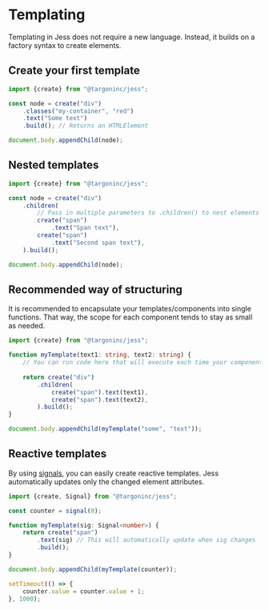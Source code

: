 # Templating

Templating in Jess does not require a new language. Instead, it builds on a factory syntax to create elements.

## Create your first template

```typescript
import {create} from "@targoninc/jess";

const node = create("div")
    .classes("my-container", "red")
    .text("Some text")
    .build(); // Returns an HTMLElement

document.body.appendChild(node);
```

## Nested templates

```typescript
import {create} from "@targoninc/jess";

const node = create("div")
    .children(
        // Pass in multiple parameters to .children() to nest elements
        create("span")
            .text("Span text"),
        create("span")
            .text("Second span text"),
    ).build();

document.body.appendChild(node);
```

## Recommended way of structuring

It is recommended to encapsulate your templates/components into single functions. That way, the scope for each component tends to stay as small as needed.

```typescript
import {create} from "@targoninc/jess";

function myTemplate(text1: string, text2: string) {
    // You can run code here that will execute each time your component gets rendered
    
    return create("div")
        .children(
            create("span").text(text1),
            create("span").text(text2),
        ).build();
}

document.body.appendChild(myTemplate("some", "text"));
```

## Reactive templates

By using [signals](/signals), you can easily create reactive templates. Jess automatically updates only the changed element attributes.

```typescript
import {create, Signal} from "@targoninc/jess";

const counter = signal(0);

function myTemplate(sig: Signal<number>) {
    return create("span")
        .text(sig) // This will automatically update when sig changes
        .build();
}

document.body.appendChild(myTemplate(counter));

setTimeout(() => {
    counter.value = counter.value + 1;
}, 1000);
```
